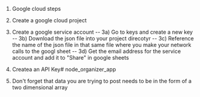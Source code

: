 1) Google cloud steps
2) Create a google cloud project
3) Create a google service account
    -- 3a) Go to keys and create a new key
    -- 3b) Download the json file into your project direcotyr
    -- 3c) Reference the name of the json file in that same file where you make your network calls to the googl sheet
    -- 3d) Get the email address for the service account and add it to "Share" in google sheets
4) Createa an API Key# node_organizer_app

5) Don't forget that data you are trying to post needs to be in the form of a two dimensional array
